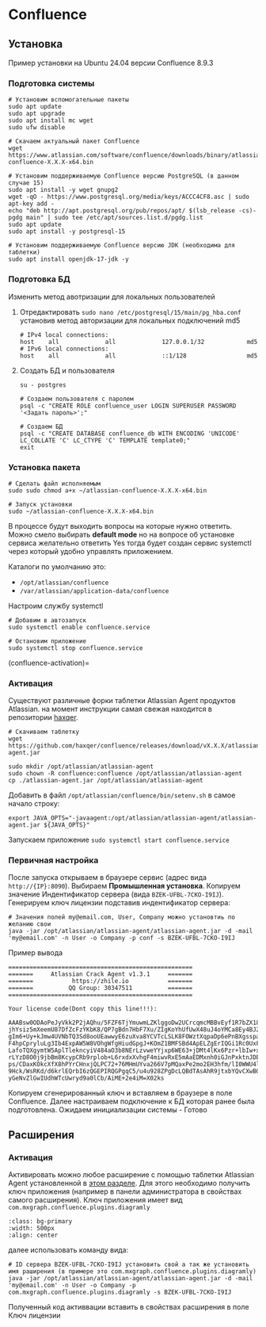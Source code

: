 # Confluence

## Установка

Пример установки на Ubuntu 24.04 версии Confluence 8.9.3

### Подготовка системы

```{code-block} bash
# Установим вспомогательные пакеты
sudo apt update
sudo apt upgrade
sudo apt install mc wget
sudo ufw disable

# Скачаем актуальный пакет Confluence
wget https://www.atlassian.com/software/confluence/downloads/binary/atlassian-confluence-X.X.X-x64.bin

# Установим поддерживаемую Confluence версию PostgreSQL (в данном случае 15)
sudo apt install -y wget gnupg2
wget -qO - https://www.postgresql.org/media/keys/ACCC4CF8.asc | sudo apt-key add -
echo "deb http://apt.postgresql.org/pub/repos/apt/ $(lsb_release -cs)-pgdg main" | sudo tee /etc/apt/sources.list.d/pgdg.list
sudo apt update
sudo apt install -y postgresql-15

# Установим поддерживаемую Confluence версию JDK (необходима для таблетки)
sudo apt install openjdk-17-jdk -y
```
### Подготовка БД

Изменить метод авотризации для локальных пользователей

1. Отредактировать `sudo nano /etc/postgresql/15/main/pg_hba.conf` установив метод авторизации для локальных подключений md5

   ```{code-block} bash
   # IPv4 local connections:
   host    all             all             127.0.0.1/32            md5
   # IPv6 local connections:
   host    all             all             ::1/128                 md5
   ```
1. Создать БД и пользователя

   ```{code-block} bash
   su - postgres

   # Создаем пользователя с паролем
   psql -c "CREATE ROLE confluence_user LOGIN SUPERUSER PASSWORD '<Задать пароль>';"

   # Создаем БД
   psql -c "CREATE DATABASE confluence_db WITH ENCODING 'UNICODE' LC_COLLATE 'C' LC_CTYPE 'C' TEMPLATE template0;"
   exit
   ```
### Установка пакета

```{code-block} bash
# Сделать файл исполняемым
sudo sudo chmod a+x ~/atlassian-confluence-X.X.X-x64.bin

# Запуск установки
sudo ~/atlassian-confluence-X.X.X-x64.bin
```
В процессе будут выходить вопросы на которые нужно ответить. Можно смело выбирать **default mode** но на вопросе об
установке сервиса желательно ответить Yes тогда будет создан сервис systemctl через который удобно управлять приложением.

Каталоги по умолчанию это:
* `/opt/atlassian/confluence`
* `/var/atlassian/application-data/confluence`

Настроим службу systemctl

```{code-block} bash
# Добавим в автозапуск
sudo systemctl enable confluence.service

# Остановим приложение
sudo systemctl stop confluence.service
```
(confluence-activation)=
### Активация

Существуют различные форки таблетки Atlassian Agent  продуктов Atlassian. на момент инструкции самая свежая
находится в репозитории [haxqer](https://github.com/haxqer/confluence/tree/master).

```{code-block} bash
# Скачиваем таблетку
wget https://github.com/haxqer/confluence/releases/download/vX.X.X/atlassian-agent.jar

sudo mkdir /opt/atlassian/atlassian-agent
sudo chown -R confluence:confluence /opt/atlassian/atlassian-agent
cp ./atlassian-agent.jar /opt/atlassian/atlassian-agent
```
Добавить в файл `/opt/atlassian/confluence/bin/setenv.sh` в самое начало строку:

```{code-block} bash
export JAVA_OPTS="-javaagent:/opt/atlassian/atlassian-agent/atlassian-agent.jar ${JAVA_OPTS}"
```

Запускаем приложение `sudo systemctl start confluence.service`

### Первичная настройка

После запуска открываем в браузере сервис (адрес вида `http://{IP}:8090`). Выбираем **Промышленная установка**.
Копируем значение Индентификатор сервера (вида `BZEK-UFBL-7CKO-I9IJ`). Генерируем ключ лицензии подставив индентификатор сервера:

```{code-block} bash
# Значения полей my@email.com, User, Company можно установтиь по желанию свои
java -jar /opt/atlassian/atlassian-agent/atlassian-agent.jar -d -mail 'my@email.com' -n User -o Company -p conf -s BZEK-UFBL-7CKO-I9IJ
```

Пример вывода

```{code-block} bash
====================================================
=======     Atlassian Crack Agent v1.3.1     =======
=======           https://zhile.io           =======
=======          QQ Group: 30347511          =======
====================================================

Your license code(Dont copy this line!!!): 

AAABsw0ODAoPeJyVkk2P2jAQhu/5FZF6TjYmuwmLZKlggoDw2UCrcqmcMBBvEyf1R7bZX18TQJWqX
jhYsiz5mXeemU87DfZcFzYKbK8/QP7gBdn7HbF7Xu/ZIgKoYhUfUwX48uJ4oYMCa8Ey4BJ2bQ0rW
gIm6+Uy+kJmw4UVNbTQ3Sd8ooUEawwyE6zuXva8YCVTcLSLK8FOWztXqpaDp6ePnBXgsspaizPlT
F4hpCpryluLg3Ib4ExpAW5W8VOhgWfgHiudGpgJ+KOmZ1BMFSBd4ApELZgErIQGi1Rc0UxFS8oKX
LafoTQXgymtW5AplTlekncyiV484aO3b8NErLzvweYYjxp6WE63+jDMt4lKx6Pzr+lbIw+xn4bxd
rLYzD8O0j9jbBm8KcypCRb9rplob+L6rxdxXvhgF4miwvRxE5mAaEDMxnh0iGJnPxktnJDEa2f2O
ps/CDaxKOkcXfX8hPYrCHnxjQLPC72+76MHmUYva266V7pMQaxPe2mo2EH3hfm/lI0WWU4l/Ltlt
9Hck/WsRKd/d6krlEQrbI6zQGEPIRQGPgqC5/u4u928ZPgDcLQBdTAsAhR9jtxbYQvCXwB0kxN+N
yGeNvZlGwIUdhWTcUwryd9a0lCb/AiME+2e4iM=X02ks
```
Копируем сгенерированный ключ и вставляем в браузере в поле Confluence. Далее настраиваем
подключение к БД которая ранее была подготовлена. Ожидаем инициализации системы - Готово

## Расширения

### Активация

Активировать можно любое расширение с помощью таблетки Atlassian Agent установленной в [этом разделе](#confluence-activation).
Для этого необходимо получить ключ приложения (например в панели администратора в свойствах самого расширения). Ключ приложения имеет вид
`com.mxgraph.confluence.plugins.diagramly` 

```{image} assets/img/conf_1.png
:class: bg-primary
:width: 500px
:align: center
```
далее использовать команду вида:

```{code-block} bash
# ID сервера BZEK-UFBL-7CKO-I9IJ установить свой а так же установить имя раширения (в примере это com.mxgraph.confluence.plugins.diagramly)
java -jar /opt/atlassian/atlassian-agent/atlassian-agent.jar -d -mail 'my@email.com' -n User -o Company -p com.mxgraph.confluence.plugins.diagramly -s BZEK-UFBL-7CKO-I9IJ
```
Полученный код активвации вставить в свойствах расширения в поле Ключ лицензии